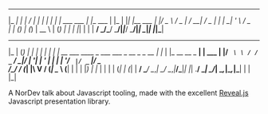  _____           _              __   _   _
|_   _|         | |            / _| | | | |
  | | ___   ___ | |___    ___ | |_  | |_| |__   ___
  | |/ _ \ / _ \| / __|  / _ \|  _| | __| '_ \ / _ \
  | | (_) | (_) | \__ \ | (_) | |   | |_| | | |  __/
  \_/\___/ \___/|_|___/  \___/|_|    \__|_| |_|\___|

   ___                                _       _     _____             _
  |_  |                              (_)     | |   |_   _|           | |
    | | __ ___   ____ _ ___  ___ _ __ _ _ __ | |_    | |_ __ __ _  __| | ___
    | |/ _` \ \ / / _` / __|/ __| '__| | '_ \| __|   | | '__/ _` |/ _` |/ _ \
/\__/ / (_| |\ V / (_| \__ \ (__| |  | | |_) | |_    | | | | (_| | (_| |  __/
\____/ \__,_| \_/ \__,_|___/\___|_|  |_| .__/ \__|   \_/_|  \__,_|\__,_|\___|
                                       | |
                                       |_|

A NorDev talk about Javascript tooling, made with the excellent [Reveal.js](https://github.com/hakimel/reveal.js) Javascript presentation library.